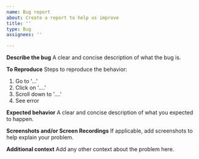 ```yaml
---
name: Bug report
about: Create a report to help us improve
title: ''
type: Bug
assignees: ''

---
```


**Describe the bug**
A clear and concise description of what the bug is.

**To Reproduce**
Steps to reproduce the behavior:
1. Go to '...'
2. Click on '....'
3. Scroll down to '....'
4. See error

**Expected behavior**
A clear and concise description of what you expected to happen.

**Screenshots and/or Screen Recordings**
If applicable, add screenshots to help explain your problem.

**Additional context**
Add any other context about the problem here.
